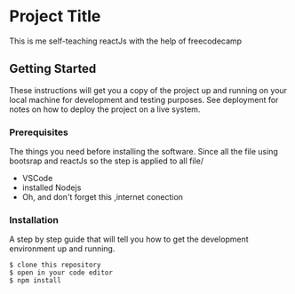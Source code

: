 # Project Title

This is me self-teaching reactJs with the help of freecodecamp


## Getting Started

These instructions will get you a copy of the project up and running on your local machine for development and testing purposes. See deployment for notes on how to deploy the project on a live system.

### Prerequisites

The things you need before installing the software.
Since all the file using bootsrap and reactJs so the step is applied to all file/

* VSCode
* installed Nodejs 
* Oh, and don't forget this ,internet conection

### Installation

A step by step guide that will tell you how to get the development environment up and running.

```
$ clone this repository
$ open in your code editor
$ npm install


```


